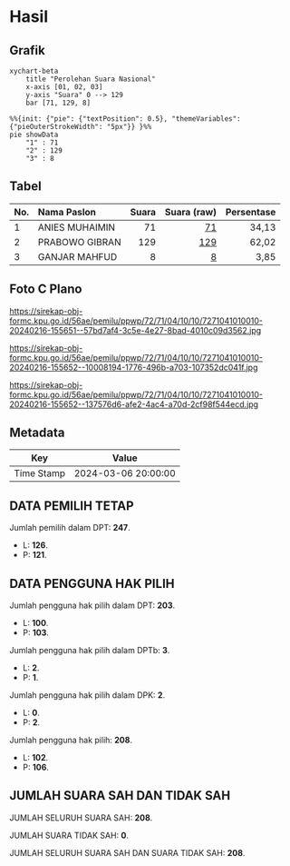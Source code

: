 # Hasil

## Grafik

```mermaid
xychart-beta
    title "Perolehan Suara Nasional"
    x-axis [01, 02, 03]
    y-axis "Suara" 0 --> 129
    bar [71, 129, 8]
```

```mermaid
%%{init: {"pie": {"textPosition": 0.5}, "themeVariables": {"pieOuterStrokeWidth": "5px"}} }%%
pie showData
    "1" : 71
    "2" : 129
    "3" : 8
```

## Tabel

| No. | Nama Paslon    | Suara | Suara (raw) | Persentase |
|:--- |:-------------- | -----:| -----------:| ----------:|
| 1   | ANIES MUHAIMIN | 71    | [71][p-1]   | 34,13      |
| 2   | PRABOWO GIBRAN | 129   | [129][p-2]  | 62,02      |
| 3   | GANJAR MAHFUD  | 8     | [8][p-3]    | 3,85       |


[p-1]: https://github.com/gigit-pemilu/pemilu-2024/blob/main/pilpres/hitung-suara/sub/72-sulawesi-tengah/sub/71-kota-palu/sub/04-palu-utara/sub/1010-mamboro-barat/sub/010-tps/sub/paslon-1.txt
[p-2]: https://github.com/gigit-pemilu/pemilu-2024/blob/main/pilpres/hitung-suara/sub/72-sulawesi-tengah/sub/71-kota-palu/sub/04-palu-utara/sub/1010-mamboro-barat/sub/010-tps/sub/paslon-2.txt
[p-3]: https://github.com/gigit-pemilu/pemilu-2024/blob/main/pilpres/hitung-suara/sub/72-sulawesi-tengah/sub/71-kota-palu/sub/04-palu-utara/sub/1010-mamboro-barat/sub/010-tps/sub/paslon-3.txt

## Foto C Plano

https://sirekap-obj-formc.kpu.go.id/56ae/pemilu/ppwp/72/71/04/10/10/7271041010010-20240216-155651--57bd7af4-3c5e-4e27-8bad-4010c09d3562.jpg

https://sirekap-obj-formc.kpu.go.id/56ae/pemilu/ppwp/72/71/04/10/10/7271041010010-20240216-155652--10008194-1776-496b-a703-107352dc041f.jpg

https://sirekap-obj-formc.kpu.go.id/56ae/pemilu/ppwp/72/71/04/10/10/7271041010010-20240216-155652--137576d6-afe2-4ac4-a70d-2cf98f544ecd.jpg


## Metadata

| Key        | Value               |
| ---------- | ------------------- |
| Time Stamp | 2024-03-06 20:00:00 |


## DATA PEMILIH TETAP

Jumlah pemilih dalam DPT: **247**.
 * L: **126**.
 * P: **121**.

## DATA PENGGUNA HAK PILIH

Jumlah pengguna hak pilih dalam DPT: **203**.
 * L: **100**.
 * P: **103**.

Jumlah pengguna hak pilih dalam DPTb: **3**.
 * L: **2**.
 * P: **1**.

Jumlah pengguna hak pilih dalam DPK: **2**.
 * L: **0**.
 * P: **2**.

Jumlah pengguna hak pilih: **208**.
 * L: **102**.
 * P: **106**.

## JUMLAH SUARA SAH DAN TIDAK SAH

JUMLAH SELURUH SUARA SAH: **208**.

JUMLAH SUARA TIDAK SAH: **0**.

JUMLAH SELURUH SUARA SAH DAN SUARA TIDAK SAH: **208**.


